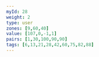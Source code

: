 ```yaml
---
myId: 28
weight: 2
type: user
zones: [9,60,40]
value: [107,0,-1,1]
pairs: [1,30,100,90,90]
tags: [6,13,21,28,42,60,75,82,88]
---
```


